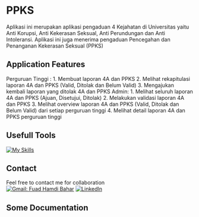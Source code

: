 # PPKS

Aplikasi ini merupakan aplikasi pengaduan 4 Kejahatan di Universitas yaitu Anti Korupsi, Anti Kekerasan Seksual, Anti Perundungan dan Anti Intoleransi. Aplikasi ini juga menerima pengaduan Pencegahan dan Penanganan Kekerasan Seksual (PPKS)

## Application Features
Perguruan Tinggi :
    1. Membuat laporan 4A dan PPKS
    2. Melihat rekapitulasi laporan 4A dan PPKS (Valid, Ditolak dan Belum Valid)
    3. Mengajukan kembali laporan yang ditolak 4A dan PPKS
Admin:
    1. Melihat seluruh laporan 4A dan PPKS (Ajuan, Disetujui, Ditolak)
    2. Melakukan validasi laporan 4A dan PPKS
    3. Melihat overview laporan 4A dan PPKS (Valid, Ditolak dan Belum Valid) dari setiap perguruan tinggi
    4. Melihat detail laporan 4A dan PPKS perguruan tinggi

## Usefull Tools
[![My Skills](https://skillicons.dev/icons?i=php,js,laravel,html,css,mysql,jquery)](https://skillicons.dev)

## Contact
Feel free to contact me for collaboration <br>
[![Gmail: Fuad Hamdi Bahar](https://img.shields.io/badge/-fuadhamdi99@gmail.com-maroon?style=flat&logo=gmail)](https://mail.google.com/mail/u/0/#inbox?compose=CllgCJqTfrDgzWPFFgSKDLmBlPGRmCRXMQVTgqZDWJrxHDMJkSBGGCGnnGJhRKjrbzjJmFqnZFg)
[![LinkedIn](https://img.shields.io/badge/Fuad_Hamdi_Bahar-%230077B5.svg?&style=for-the-badge&logo=linkedin&logoColor=white)](https://www.linkedin.com/in/fuad-hamdi-bahar-b11784205/)

## Some Documentation
